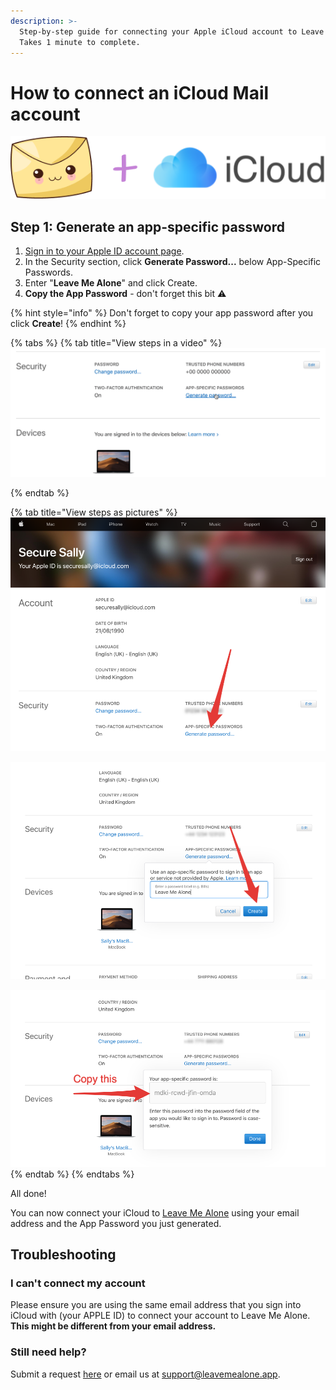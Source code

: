 ```yaml
---
description: >-
  Step-by-step guide for connecting your Apple iCloud account to Leave Me Alone.
  Takes 1 minute to complete.
---
```


# How to connect an iCloud Mail account

![](../.gitbook/assets/image.png)

## Step 1: Generate an app-specific password

1. [Sign in to your Apple ID account page](https://appleid.apple.com/account/home).
2. In the Security section, click **Generate Password...** below App-Specific Passwords.
3. Enter "**Leave Me Alone**" and click Create.
4. **Copy the App Password** - don't forget this bit ️⚠️

{% hint style="info" %}
Don't forget to copy your app password after you click **Create**!
{% endhint %}

{% tabs %}
{% tab title="View steps in a video" %}
![](../.gitbook/assets/1-generate-app-password.gif)


{% endtab %}

{% tab title="View steps as pictures" %}
![Click Generate password...](<../.gitbook/assets/step1 (1).png>)

![Enter "Leave Me Alone" and click Create](<../.gitbook/assets/step2 (2).png>)

![Copy the app password](<../.gitbook/assets/step3 (1).png>)
{% endtab %}
{% endtabs %}

All done!

You can now connect your iCloud to [Leave Me Alone](https://leavemealone.app) using your email address and the App Password you just generated.

## Troubleshooting

### I can't connect my account

Please ensure you are using the same email address that you sign into iCloud with (your APPLE ID) to connect your account to Leave Me Alone. **This might be different from your email address.**

### Still need help?

Submit a request [here](https://leavemealone.app/feedback) or email us at [support@leavemealone.app](mailto:support@leavemealone.app).

